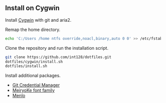 Install on Cygwin
-----------------

Install [Cygwin](https://www.cygwin.com) with git and aria2.

Remap the home directory.

```sh
echo 'C:/Users /home ntfs override,noacl,binary,auto 0 0' >> /etc/fstab
```

Clone the repository and run the installation script.

```sh
git clone https://github.com/int128/dotfiles.git
dotfiles/cygwin/install.sh
dotfiles/install.sh
```

Install additional packages.

* [Git Credential Manager](https://github.com/Microsoft/Git-Credential-Manager-for-Windows)
* [MeiryoKe font family](http://www.geocities.jp/meir000/meiryoKe/index.html)
* [Menlo](https://github.com/hbin/top-programming-fonts)

